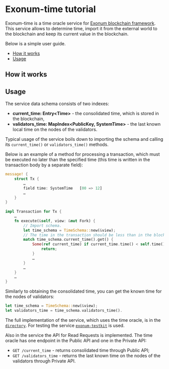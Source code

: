 # Exonum-time tutorial

Exonum-time is a time oracle service for [Exonum blockchain framework](https://exonum.com/).
This service allows to determine time, 
import it from the external world to the blockchain 
and keep its current value in the blockchain.

Below is a simple user guide.

* [How it works](#how-it-works)
* [Usage](#usage)

## How it works

## Usage

The service data schema consists of two indexes:

+ **current_time: Entry&lt;Time>** - the consolidated time, which is stored in the blockchain,
+ **validators_time: MapIndex&lt;PublicKey, SystemTime>** - the last known local time on the nodes of the validators.

Typical usage of the service boils down to importing the schema and calling its `current_time()` or `validators_time()` methods.

Below is an example of a method for processing a transaction, 
which must be executed no later than the specified time 
(this time is written in the transaction body by a separate field):

```rust
message! {
    struct Tx {
        …
        field time: SystemTime	 [00 => 12]
        …
    }
}
 
impl Transaction for Tx {
    …
    fn execute(&self, view: &mut Fork) {
        // Import schema.
        let time_schema = TimeSchema::new(&view);
        // The time in the transaction should be less than in the blockchain.
        match time_schema.current_time().get() {
            Some(ref current_time) if current_time.time() < self.time() => {
                return;
            }
            …
        }
        …
    }
    … 
}
```

Similarly to obtaining the consolidated time, 
you can get the known time for the nodes of validators:

```rust
let time_schema = TimeSchema::new(&view);
let validators_time = time_schema.validators_time().
```

The full implementation of the service, which uses the time oracle, 
is in the [`directory`](https://github.com/exonum/exonum-time/tree/master/examples).
For testing the service [`exonum-testkit`][exonum-testkit] is used.

Also in the service the API for Read Requests is implemented.
The time oracle has one endpoint in the Public API and one in the Private API:
+ `GET /current_time` - returns consolidated time through Public API;
+ `GET /validators_time` - returns the last known time on the nodes of the validators through Private API.

[exonum-testkit]: https://github.com/exonum/exonum-testkit
